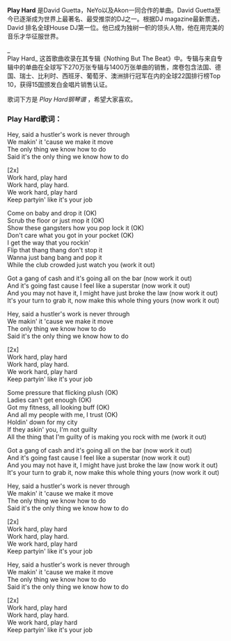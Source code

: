

**Play Hard** 是David Guetta，NeYo以及Akon一同合作的单曲。David
Guetta至今已逐渐成为世界上最著名、最受推崇的DJ之一。根据DJ magazine最新票选，David 排名全球House
DJ第一位。他已成为独树一帜的领头人物，他在用完美的音乐才华征服世界。

_  
Play Hard_ 这首歌曲收录在其专辑《Nothing But The
Beat》中。专辑与来自专辑中的单曲在全球写下270万张专辑与1400万张单曲的销售，席卷包含法国、德国、瑞士、比利时、西班牙、葡萄牙、澳洲排行冠军在内的全球22国排行榜Top
10，获得15国颁发白金唱片销售认证。

  
歌词下方是 _Play Hard钢琴谱_ ，希望大家喜欢。

### Play Hard歌词：

Hey, said a hustler's work is never through  
We makin' it 'cause we make it move  
The only thing we know how to do  
Said it's the only thing we know how to do

[2x]  
Work hard, play hard  
Work hard, play hard.  
We work hard, play hard  
Keep partyin' like it's your job

Come on baby and drop it (OK)  
Scrub the floor or just mop it (OK)  
Show these gangsters how you pop lock it (OK)  
Don't care what you got in your pocket (OK)  
I get the way that you rockin'  
Flip that thang thang don't stop it  
Wanna just bang bang and pop it  
While the club crowded just watch you (work it out)

Got a gang of cash and it's going all on the bar (now work it out)  
And it's going fast cause I feel like a superstar (now work it out)  
And you may not have it, I might have just broke the law (now work it out)  
It's your turn to grab it, now make this whole thing yours (now work it out)

Hey, said a hustler's work is never through  
We makin' it 'cause we make it move  
The only thing we know how to do  
Said it's the only thing we know how to do

[2x]  
Work hard, play hard  
Work hard, play hard.  
We work hard, play hard  
Keep partyin' like it's your job

Some pressure that flicking plush (OK)  
Ladies can't get enough (OK)  
Got my fitness, all looking buff (OK)  
And all my people with me, I trust (OK)  
Holdin' down for my city  
If they askin' you, I'm not guilty  
All the thing that I'm guilty of is making you rock with me (work it out)

Got a gang of cash and it's going all on the bar (now work it out)  
And it's going fast cause I feel like a superstar (now work it out)  
And you may not have it, I might have just broke the law (now work it out)  
It's your turn to grab it, now make this whole thing yours (now work it out)

Hey, said a hustler's work is never through  
We makin' it 'cause we make it move  
The only thing we know how to do  
Said it's the only thing we know how to do

[2x]  
Work hard, play hard  
Work hard, play hard.  
We work hard, play hard  
Keep partyin' like it's your job

Hey, said a hustler's work is never through  
We makin' it 'cause we make it move  
The only thing we know how to do  
Said it's the only thing we know how to do

[2x]  
Work hard, play hard  
Work hard, play hard.  
We work hard, play hard  
Keep partyin' like it's your job

